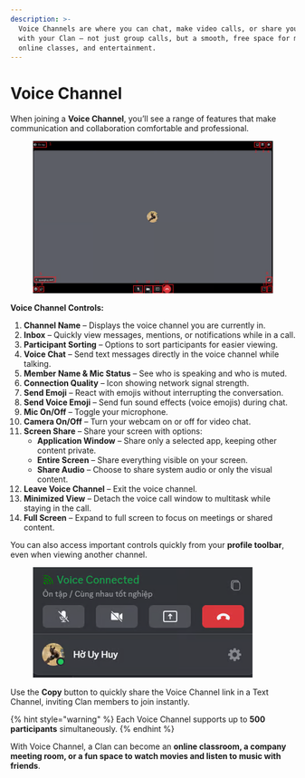 ```yaml
---
description: >-
  Voice Channels are where you can chat, make video calls, or share your screen
  with your Clan — not just group calls, but a smooth, free space for meetings,
  online classes, and entertainment.
---
```


# Voice Channel

When joining a **Voice Channel**, you’ll see a range of features that make communication and collaboration comfortable and professional.

<figure><img src="../../../../../.gitbook/assets/image (55).png" alt=""><figcaption></figcaption></figure>

**Voice Channel Controls:**

1. **Channel Name** – Displays the voice channel you are currently in.
2. **Inbox** – Quickly view messages, mentions, or notifications while in a call.
3. **Participant Sorting** – Options to sort participants for easier viewing.
4. **Voice Chat** – Send text messages directly in the voice channel while talking.
5. **Member Name & Mic Status** – See who is speaking and who is muted.
6. **Connection Quality** – Icon showing network signal strength.
7. **Send Emoji** – React with emojis without interrupting the conversation.
8. **Send Voice Emoji** – Send fun sound effects (voice emojis) during chat.
9. **Mic On/Off** – Toggle your microphone.
10. **Camera On/Off** – Turn your webcam on or off for video chat.
11. **Screen Share** – Share your screen with options:
    * **Application Window** – Share only a selected app, keeping other content private.
    * **Entire Screen** – Share everything visible on your screen.
    * **Share Audio** – Choose to share system audio or only the visual content.
12. **Leave Voice Channel** – Exit the voice channel.
13. **Minimized View** – Detach the voice call window to multitask while staying in the call.
14. **Full Screen** – Expand to full screen to focus on meetings or shared content.

You can also access important controls quickly from your **profile toolbar**, even when viewing another channel.

<figure><img src="../../../../../.gitbook/assets/image (56).png" alt=""><figcaption></figcaption></figure>

Use the **Copy** button to quickly share the Voice Channel link in a Text Channel, inviting Clan members to join instantly.

{% hint style="warning" %}
Each Voice Channel supports up to **500 participants** simultaneously.
{% endhint %}

With Voice Channel, a Clan can become an **online classroom, a company meeting room, or a fun space to watch movies and listen to music with friends**.
